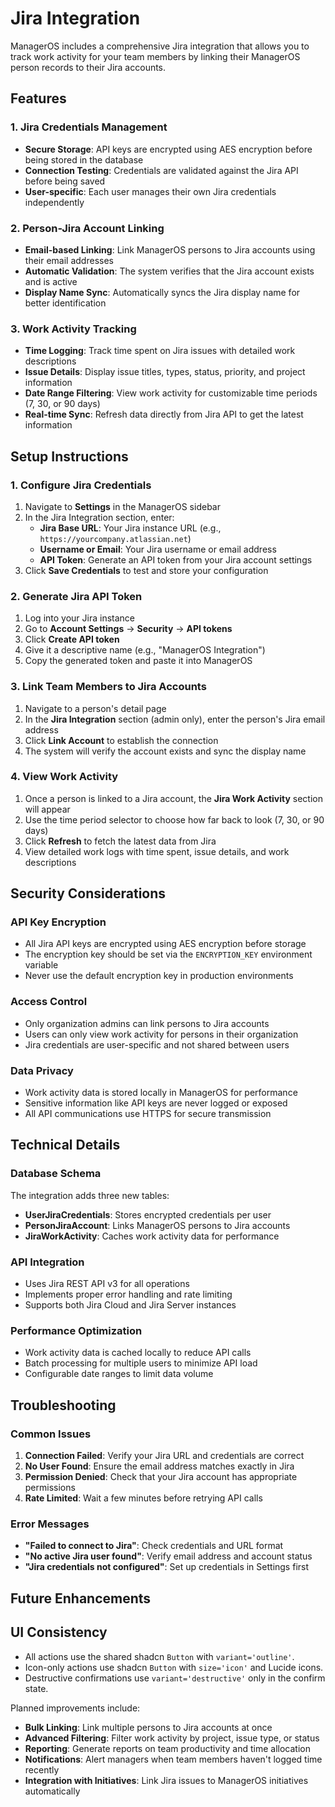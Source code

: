 # Jira Integration

ManagerOS includes a comprehensive Jira integration that allows you to track work activity for your team members by linking their ManagerOS person records to their Jira accounts.

## Features

### 1. Jira Credentials Management

- **Secure Storage**: API keys are encrypted using AES encryption before being stored in the database
- **Connection Testing**: Credentials are validated against the Jira API before being saved
- **User-specific**: Each user manages their own Jira credentials independently

### 2. Person-Jira Account Linking

- **Email-based Linking**: Link ManagerOS persons to Jira accounts using their email addresses
- **Automatic Validation**: The system verifies that the Jira account exists and is active
- **Display Name Sync**: Automatically syncs the Jira display name for better identification

### 3. Work Activity Tracking

- **Time Logging**: Track time spent on Jira issues with detailed work descriptions
- **Issue Details**: Display issue titles, types, status, priority, and project information
- **Date Range Filtering**: View work activity for customizable time periods (7, 30, or 90 days)
- **Real-time Sync**: Refresh data directly from Jira API to get the latest information

## Setup Instructions

### 1. Configure Jira Credentials

1. Navigate to **Settings** in the ManagerOS sidebar
2. In the Jira Integration section, enter:
   - **Jira Base URL**: Your Jira instance URL (e.g., `https://yourcompany.atlassian.net`)
   - **Username or Email**: Your Jira username or email address
   - **API Token**: Generate an API token from your Jira account settings
3. Click **Save Credentials** to test and store your configuration

### 2. Generate Jira API Token

1. Log into your Jira instance
2. Go to **Account Settings** → **Security** → **API tokens**
3. Click **Create API token**
4. Give it a descriptive name (e.g., "ManagerOS Integration")
5. Copy the generated token and paste it into ManagerOS

### 3. Link Team Members to Jira Accounts

1. Navigate to a person's detail page
2. In the **Jira Integration** section (admin only), enter the person's Jira email address
3. Click **Link Account** to establish the connection
4. The system will verify the account exists and sync the display name

### 4. View Work Activity

1. Once a person is linked to a Jira account, the **Jira Work Activity** section will appear
2. Use the time period selector to choose how far back to look (7, 30, or 90 days)
3. Click **Refresh** to fetch the latest data from Jira
4. View detailed work logs with time spent, issue details, and work descriptions

## Security Considerations

### API Key Encryption

- All Jira API keys are encrypted using AES encryption before storage
- The encryption key should be set via the `ENCRYPTION_KEY` environment variable
- Never use the default encryption key in production environments

### Access Control

- Only organization admins can link persons to Jira accounts
- Users can only view work activity for persons in their organization
- Jira credentials are user-specific and not shared between users

### Data Privacy

- Work activity data is stored locally in ManagerOS for performance
- Sensitive information like API keys are never logged or exposed
- All API communications use HTTPS for secure transmission

## Technical Details

### Database Schema

The integration adds three new tables:

- **UserJiraCredentials**: Stores encrypted credentials per user
- **PersonJiraAccount**: Links ManagerOS persons to Jira accounts
- **JiraWorkActivity**: Caches work activity data for performance

### API Integration

- Uses Jira REST API v3 for all operations
- Implements proper error handling and rate limiting
- Supports both Jira Cloud and Jira Server instances

### Performance Optimization

- Work activity data is cached locally to reduce API calls
- Batch processing for multiple users to minimize API load
- Configurable date ranges to limit data volume

## Troubleshooting

### Common Issues

1. **Connection Failed**: Verify your Jira URL and credentials are correct
2. **No User Found**: Ensure the email address matches exactly in Jira
3. **Permission Denied**: Check that your Jira account has appropriate permissions
4. **Rate Limited**: Wait a few minutes before retrying API calls

### Error Messages

- **"Failed to connect to Jira"**: Check credentials and URL format
- **"No active Jira user found"**: Verify email address and account status
- **"Jira credentials not configured"**: Set up credentials in Settings first

## Future Enhancements
## UI Consistency

- All actions use the shared shadcn `Button` with `variant='outline'`.
- Icon-only actions use shadcn `Button` with `size='icon'` and Lucide icons.
- Destructive confirmations use `variant='destructive'` only in the confirm state.

Planned improvements include:

- **Bulk Linking**: Link multiple persons to Jira accounts at once
- **Advanced Filtering**: Filter work activity by project, issue type, or status
- **Reporting**: Generate reports on team productivity and time allocation
- **Notifications**: Alert managers when team members haven't logged time recently
- **Integration with Initiatives**: Link Jira issues to ManagerOS initiatives automatically
